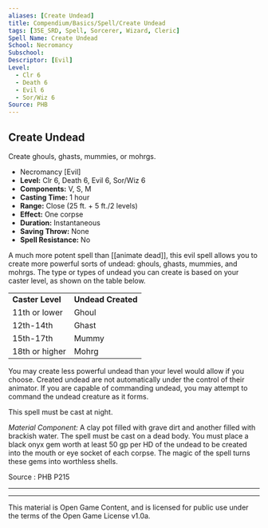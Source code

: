 ```yaml
---
aliases: [Create Undead]
title: Compendium/Basics/Spell/Create Undead
tags: [35E_SRD, Spell, Sorcerer, Wizard, Cleric]
Spell Name: Create Undead
School: Necromancy
Subschool: 
Descriptor: [Evil]
Level:
  - Clr 6
  - Death 6
  - Evil 6
  - Sor/Wiz 6
Source: PHB
---
```



## Create Undead

Create ghouls, ghasts, mummies, or mohrgs.

*   Necromancy [Evil]
*   **Level:** Clr 6, Death 6, Evil 6, Sor/Wiz 6
*   **Components:** V, S, M
*   **Casting Time:** 1 hour
*   **Range:** Close (25 ft. + 5 ft./2 levels)
*   **Effect:** One corpse
*   **Duration:** Instantaneous
*   **Saving Throw:** None
*   **Spell Resistance:** No

A much more potent spell than [[animate dead]], this evil spell allows you to create more powerful sorts of undead: ghouls, ghasts, mummies, and mohrgs. The type or types of undead you can create is based on your caster level, as shown on the table below.

<table> <tr decoration="underline"> <td> <b>Caster Level</b> </td> <td> <b>Undead Created</b> </td> </tr> <tr> <td> 11th or lower </td> <td> Ghoul </td> </tr> <tr> <td> 12th-14th </td> <td> Ghast </td> </tr> <tr> <td> 15th-17th </td> <td> Mummy </td> </tr> <tr> <td> 18th or higher </td> <td> Mohrg </td> </tr> </table><p>You may create less powerful undead than your level would allow if you choose. Created undead are not automatically under the control of their animator. If you are capable of commanding undead, you may attempt to command the undead creature as it forms.</p><p>This spell must be cast at night.</p><p><i>Material Component:</i> A clay pot filled with grave dirt and another filled with brackish water. The spell must be cast on a dead body. You must place a black onyx gem worth at least 50 gp per HD of the undead to be created into the mouth or eye socket of each corpse. The magic of the spell turns these gems into worthless shells.</p>

Source : PHB P215

---

---

This material is Open Game Content, and is licensed for public use under
the terms of the Open Game License v1.0a.
